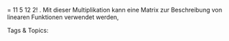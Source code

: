 = 
11 5
12 2!
.
Mit dieser Multiplikation kann eine Matrix zur Beschreibung von linearen Funktionen verwendet werden,

   Tags & Topics:
   